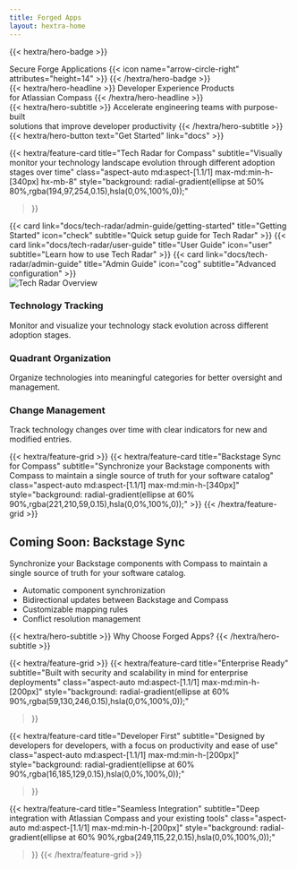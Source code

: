 ```yaml
---
title: Forged Apps
layout: hextra-home
---
```


{{< hextra/hero-badge >}}
  <div class="hx-w-2 hx-h-2 hx-rounded-full hx-bg-primary-400"></div>
  <span>Secure Forge Applications</span>
  {{< icon name="arrow-circle-right" attributes="height=14" >}}
{{< /hextra/hero-badge >}}

<div class="hx-mt-6 hx-mb-6">
{{< hextra/hero-headline >}}
  Developer Experience Products&nbsp;<br class="sm:hx-block hx-hidden" />for Atlassian Compass
{{< /hextra/hero-headline >}}
</div>

<div class="hx-mb-12">
{{< hextra/hero-subtitle >}}
  Accelerate engineering teams with purpose-built&nbsp;<br class="sm:hx-block hx-hidden" />solutions that improve developer productivity
{{< /hextra/hero-subtitle >}}
</div>

<div class="hx-mb-12">
{{< hextra/hero-button text="Get Started" link="docs" >}}
</div>

{{< hextra/feature-card
  title="Tech Radar for Compass"
  subtitle="Visually monitor your technology landscape evolution through different adoption stages over time"
  class="aspect-auto md:aspect-[1.1/1] max-md:min-h-[340px] hx-mb-8"
  style="background: radial-gradient(ellipse at 50% 80%,rgba(194,97,254,0.15),hsla(0,0%,100%,0));"
>}}

<div class="hx-flex hx-justify-between hx-mb-12">
  <div class="hx-w-[300px]">
    <div class="hx-grid hx-grid-cols-1 hx-gap-4">
      {{< card link="docs/tech-radar/admin-guide/getting-started" title="Getting Started" icon="check" subtitle="Quick setup guide for Tech Radar" >}}
      {{< card link="docs/tech-radar/user-guide" title="User Guide" icon="user" subtitle="Learn how to use Tech Radar" >}}
      {{< card link="docs/tech-radar/admin-guide" title="Admin Guide" icon="cog" subtitle="Advanced configuration" >}}
    </div>
  </div>
  
  <div style="width: 64px"></div>

  <div class="hx-flex hx-justify-center" style="width: 500px">
    <img src="/images/tech-radar-overview.png" alt="Tech Radar Overview" class="hx-w-full hx-rounded-lg hx-shadow-lg dark:hx-opacity-90">
  </div>
</div>

<div class="hx-mt-12">
<div class="hx-grid hx-grid-cols-1 md:hx-grid-cols-3 hx-gap-6">
  <div class="hx-bg-slate-50 dark:hx-bg-slate-800/50 hx-rounded-lg hx-p-6">
    <h3 class="hx-font-semibold hx-mb-2">Technology Tracking</h3>
    <p class="hx-text-gray-600 dark:hx-text-gray-400">Monitor and visualize your technology stack evolution across different adoption stages.</p>
  </div>

  <div class="hx-bg-slate-50 dark:hx-bg-slate-800/50 hx-rounded-lg hx-p-6">
    <h3 class="hx-font-semibold hx-mb-2">Quadrant Organization</h3>
    <p class="hx-text-gray-600 dark:hx-text-gray-400">Organize technologies into meaningful categories for better oversight and management.</p>
  </div>

  <div class="hx-bg-slate-50 dark:hx-bg-slate-800/50 hx-rounded-lg hx-p-6">
    <h3 class="hx-font-semibold hx-mb-2">Change Management</h3>
    <p class="hx-text-gray-600 dark:hx-text-gray-400">Track technology changes over time with clear indicators for new and modified entries.</p>
  </div>
</div>
</div>
</div>

<div class="hx-mt-16 hx-mb-8">
{{< hextra/feature-grid >}}
  {{< hextra/feature-card
    title="Backstage Sync for Compass"
    subtitle="Synchronize your Backstage components with Compass to maintain a single source of truth for your software catalog"
    class="aspect-auto md:aspect-[1.1/1] max-md:min-h-[340px]"
    style="background: radial-gradient(ellipse at 60% 90%,rgba(221,210,59,0.15),hsla(0,0%,100%,0));"
  >}}
{{< /hextra/feature-grid >}}

<div class="hx-bg-gray-50 dark:hx-bg-gray-900 hx-rounded-lg hx-p-8 hx-mt-8">
  <h2 class="hx-text-2xl hx-font-bold hx-mb-4">Coming Soon: Backstage Sync</h2>
  <div class="hx-flex hx-items-center hx-gap-4">
    <div class="hx-flex-1">
      <p class="hx-text-lg hx-mb-4">Synchronize your Backstage components with Compass to maintain a single source of truth for your software catalog.</p>
      <ul class="hx-list-disc hx-list-inside hx-text-gray-600 dark:hx-text-gray-400">
        <li>Automatic component synchronization</li>
        <li>Bidirectional updates between Backstage and Compass</li>
        <li>Customizable mapping rules</li>
        <li>Conflict resolution management</li>
      </ul>
    </div>
  </div>
</div>
</div>

<div class="hx-mt-12 hx-mb-6">
{{< hextra/hero-subtitle >}}
  Why Choose Forged Apps?
{{< /hextra/hero-subtitle >}}
</div>

{{< hextra/feature-grid >}}
  {{< hextra/feature-card
    title="Enterprise Ready"
    subtitle="Built with security and scalability in mind for enterprise deployments"
    class="aspect-auto md:aspect-[1.1/1] max-md:min-h-[200px]"
    style="background: radial-gradient(ellipse at 60% 90%,rgba(59,130,246,0.15),hsla(0,0%,100%,0));"
  >}}
  
  {{< hextra/feature-card
    title="Developer First"
    subtitle="Designed by developers for developers, with a focus on productivity and ease of use"
    class="aspect-auto md:aspect-[1.1/1] max-md:min-h-[200px]"
    style="background: radial-gradient(ellipse at 60% 90%,rgba(16,185,129,0.15),hsla(0,0%,100%,0));"
  >}}
  
  {{< hextra/feature-card
    title="Seamless Integration"
    subtitle="Deep integration with Atlassian Compass and your existing tools"
    class="aspect-auto md:aspect-[1.1/1] max-md:min-h-[200px]"
    style="background: radial-gradient(ellipse at 60% 90%,rgba(249,115,22,0.15),hsla(0,0%,100%,0));"
  >}}
{{< /hextra/feature-grid >}}
